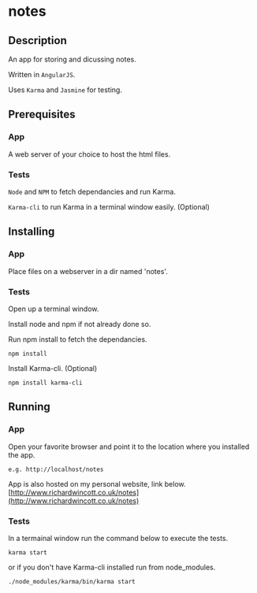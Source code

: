 # notes

## Description
An app for storing and dicussing notes.

Written in `AngularJS`.

Uses `Karma` and `Jasmine` for testing.

## Prerequisites
### App
A web server of your choice to host the html files.

### Tests
`Node` and `NPM` to fetch dependancies and run Karma.

`Karma-cli` to run Karma in a terminal window easily. (Optional)

## Installing
### App
Place files on a webserver in a dir named 'notes'.

### Tests
Open up a terminal window.

Install node and npm if not already done so.

Run npm install to fetch the dependancies.
```
npm install
```
Install Karma-cli. (Optional)
```
npm install karma-cli
```

## Running
### App
Open your favorite browser and point it to the location where you installed the app.
```
e.g. http://localhost/notes
```
App is also hosted on my personal website, link below.
[http://www.richardwincott.co.uk/notes](http://www.richardwincott.co.uk/notes)


### Tests
In a termainal window run the command below to execute the tests.
```
karma start
```
or if you don't have Karma-cli installed run from node_modules.
```
./node_modules/karma/bin/karma start
```
